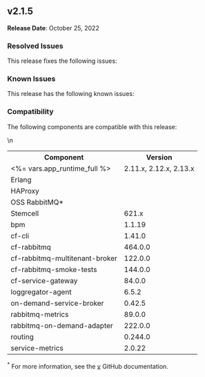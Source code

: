 ## <a id="2-1-5"></a> v2.1.5

**Release Date**: October 25, 2022

### Resolved Issues

This release fixes the following issues:


### Known Issues

This release has the following known issues:


### Compatibility

The following components are compatible with this release:

<table class="nice"> <th>Component</th> <th>Version</th> 	<tr>
		<td><%= vars.app_runtime_full %></td>
		<td>2.11.x, 2.12.x, 2.13.x</td>
	</tr>
	<tr>
		<td>Erlang</td>
		<td></td>
	</tr>
	<tr>
		<td>HAProxy</td>
		<td></td>
	</tr>
	<tr>
		<td>OSS RabbitMQ*</td>
		<td></td>
	</tr>
	<tr>
		<td>Stemcell</td>
		<td>621.x</td>
	</tr>
	<tr>
		<td>bpm</td>
		<td>1.1.19</td>
	</tr>
	<tr>
		<td>cf-cli</td>
		<td>1.41.0</td>
	</tr>
	<tr>
		<td>cf-rabbitmq</td>
		<td>464.0.0</td>
	</tr>
	<tr>
		<td>cf-rabbitmq-multitenant-broker</td>
		<td>122.0.0</td>
	</tr>
	<tr>
		<td>cf-rabbitmq-smoke-tests</td>
		<td>144.0.0</td>
	</tr>
	<tr>
		<td>cf-service-gateway</td>
		<td>84.0.0</td>
	</tr>
	<tr>
		<td>loggregator-agent</td>
		<td>6.5.2</td>
	</tr>
	<tr>
		<td>on-demand-service-broker</td>
		<td>0.42.5</td>
	</tr>
	<tr>
		<td>rabbitmq-metrics</td>
		<td>89.0.0</td>
	</tr>
	<tr>
		<td>rabbitmq-on-demand-adapter</td>
		<td>222.0.0</td>
	</tr>
	<tr>
		<td>routing</td>
		<td>0.244.0</td>
	</tr>
	<tr>
		<td>service-metrics</td>
		<td>2.0.22</td>
	</tr>\n</table>

<sup>*</sup> For more information, see the <a href="https://github.com/rabbitmq/rabbitmq-server/releases/tag/v">v</a> GitHub documentation.
